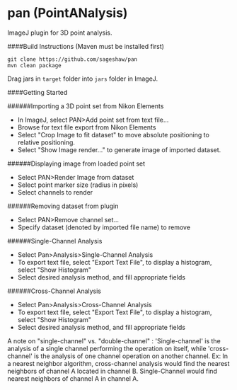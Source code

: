 # pan (PointANalysis)
ImageJ plugin for 3D point analysis.

####Build Instructions (Maven must be installed first)
```$xslt
git clone https://github.com/sageshaw/pan
mvn clean package
```
Drag jars in `target` folder into `jars` folder in ImageJ.

####Getting Started

######Importing a 3D point set from Nikon Elements
* In ImageJ, select PAN>Add point set from text file...
* Browse for text file export from Nikon Elements
* Select "Crop Image to fit dataset" to move absolute positioning to relative positioning.
* Select "Show Image render..." to generate image of imported dataset.

######Displaying image from loaded point set
* Select PAN>Render Image from dataset
* Select point marker size (radius in pixels)
* Select channels to render

######Removing dataset from plugin
* Select PAN>Remove channel set...
* Specify dataset (denoted by imported file name) to remove

######Single-Channel Analysis
* Select Pan>Analysis>Single-Channel Analysis
* To export text file, select "Export Text File", to display a histogram, select "Show Histogram"
* Select desired analysis method, and fill appropriate fields

######Cross-Channel Analysis
* Select Pan>Analysis>Cross-Channel Analysis
* To export text file, select "Export Text File", to display a histogram, select "Show Histogram"
* Select desired analysis method, and fill appropriate fields

A note on "single-channel" vs. "double-channel" :
'Single-channel' is the analysis of a single channel performing the operation on itself, while
'cross-channel' is the analysis of one channel operation on another channel.
Ex: In a nearest neighbor algorithm, cross-channel analysis would find the nearest neighbors of channel A located in channel B.
Single-Channel would find nearest neighbors of channel A in channel A.
